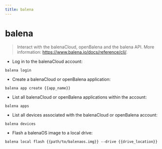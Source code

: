 ```yaml
---
title: balena
---
```

# balena

> Interact with the balenaCloud, openBalena and the balena API.
> More information: <https://www.balena.io/docs/reference/cli/>.

- Log in to the balenaCloud account:

`balena login`

- Create a balenaCloud or openBalena application:

`balena app create {{app_name}}`

- List all balenaCloud or openBalena applications within the account:

`balena apps`

- List all devices associated with the balenaCloud or openBalena account:

`balena devices`

- Flash a balenaOS image to a local drive:

`balena local flash {{path/to/balenaos.img}} --drive {{drive_location}}`
